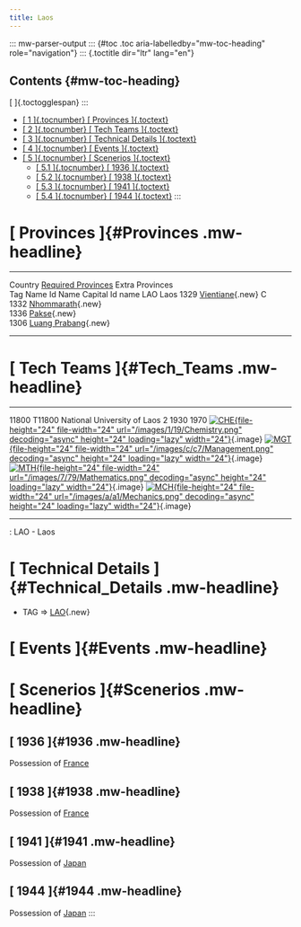 ```yaml
---
title: Laos
---
```

::: mw-parser-output
::: {#toc .toc aria-labelledby="mw-toc-heading" role="navigation"}
::: {.toctitle dir="ltr" lang="en"}
## Contents {#mw-toc-heading}

[ ]{.toctogglespan}
:::

-   [[ 1 ]{.tocnumber} [ Provinces ]{.toctext}](#Provinces)
-   [[ 2 ]{.tocnumber} [ Tech Teams ]{.toctext}](#Tech_Teams)
-   [[ 3 ]{.tocnumber} [ Technical Details
    ]{.toctext}](#Technical_Details)
-   [[ 4 ]{.tocnumber} [ Events ]{.toctext}](#Events)
-   [[ 5 ]{.tocnumber} [ Scenerios ]{.toctext}](#Scenerios)
    -   [[ 5.1 ]{.tocnumber} [ 1936 ]{.toctext}](#1936)
    -   [[ 5.2 ]{.tocnumber} [ 1938 ]{.toctext}](#1938)
    -   [[ 5.3 ]{.tocnumber} [ 1941 ]{.toctext}](#1941)
    -   [[ 5.4 ]{.tocnumber} [ 1944 ]{.toctext}](#1944)
:::

# [ Provinces ]{#Provinces .mw-headline}

  --------- ------ ------------------------------------------------------------------- ------------------------------------------------------------------------------------------------------------------------ --------- ----------------- ------
  Country          [Required Provinces](/wiki/Required_Province "Required Province")                                                                                                                                      Extra Provinces   
  Tag       Name   Id                                                                  Name                                                                                                                     Capital   Id                name
  LAO       Laos   1329                                                                [Vientiane](/wiki/index.php?title=Vientiane&action=edit&redlink=1 "Vientiane (page does not exist)"){.new}               C                           
                   1332                                                                [Nhommarath](/wiki/index.php?title=Nhommarath&action=edit&redlink=1 "Nhommarath (page does not exist)"){.new}                                        
                   1336                                                                [Pakse](/wiki/index.php?title=Pakse&action=edit&redlink=1 "Pakse (page does not exist)"){.new}                                                       
                   1306                                                                [Luang Prabang](/wiki/index.php?title=Luang_Prabang&action=edit&redlink=1 "Luang Prabang (page does not exist)"){.new}                               
  --------- ------ ------------------------------------------------------------------- ------------------------------------------------------------------------------------------------------------------------ --------- ----------------- ------

# [ Tech Teams ]{#Tech_Teams .mw-headline}

  ------- -------- ----------------------------- --- ------ ------ -------------------------------------------------------------------------------------------------------------------------------------------------------------------------------------------------------- ----------------------------------------------------------------------------------------------------------------------------------------------------------------------------------------------------------- -------------------------------------------------------------------------------------------------------------------------------------------------------------------------------------------------------------- --------------------------------------------------------------------------------------------------------------------------------------------------------------------------------------------------------
  11800   T11800   National University of Laos   2   1930   1970   [![CHE](/images/1/19/Chemistry.png){file-height="24" file-width="24" url="/images/1/19/Chemistry.png" decoding="async" height="24" loading="lazy" width="24"}](/wiki/File:Chemistry.png "CHE"){.image}   [![MGT](/images/c/c7/Management.png){file-height="24" file-width="24" url="/images/c/c7/Management.png" decoding="async" height="24" loading="lazy" width="24"}](/wiki/File:Management.png "MGT"){.image}   [![MTH](/images/7/79/Mathematics.png){file-height="24" file-width="24" url="/images/7/79/Mathematics.png" decoding="async" height="24" loading="lazy" width="24"}](/wiki/File:Mathematics.png "MTH"){.image}   [![MCH](/images/a/a1/Mechanics.png){file-height="24" file-width="24" url="/images/a/a1/Mechanics.png" decoding="async" height="24" loading="lazy" width="24"}](/wiki/File:Mechanics.png "MCH"){.image}
  ------- -------- ----------------------------- --- ------ ------ -------------------------------------------------------------------------------------------------------------------------------------------------------------------------------------------------------- ----------------------------------------------------------------------------------------------------------------------------------------------------------------------------------------------------------- -------------------------------------------------------------------------------------------------------------------------------------------------------------------------------------------------------------- --------------------------------------------------------------------------------------------------------------------------------------------------------------------------------------------------------

  : LAO - Laos

# [ Technical Details ]{#Technical_Details .mw-headline}

-   TAG =\>
    [LAO](/wiki/index.php?title=LAO&action=edit&redlink=1 "LAO (page does not exist)"){.new}

# [ Events ]{#Events .mw-headline}

# [ Scenerios ]{#Scenerios .mw-headline}

## [ 1936 ]{#1936 .mw-headline}

Possession of [France](/wiki/France "France")

## [ 1938 ]{#1938 .mw-headline}

Possession of [France](/wiki/France "France")

## [ 1941 ]{#1941 .mw-headline}

Possession of [Japan](/wiki/Japan "Japan")

## [ 1944 ]{#1944 .mw-headline}

Possession of [Japan](/wiki/Japan "Japan")
:::
